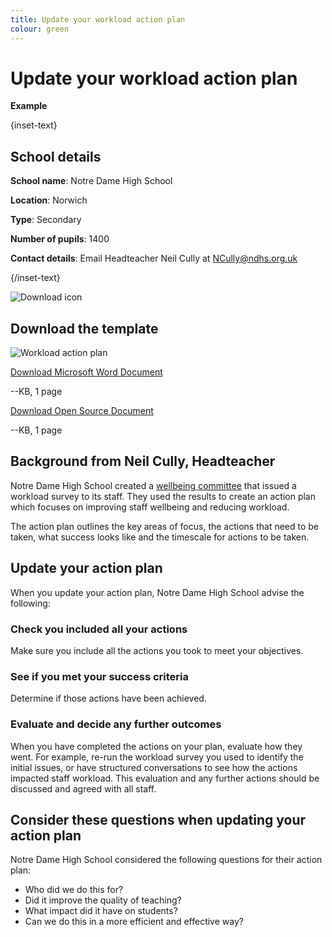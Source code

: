 ```yaml
---
title: Update your workload action plan
colour: green
---
```


# Update your workload action plan

<strong class="govuk-tag">Example</strong>

{inset-text}

## School details

**School name**: Notre Dame High School

**Location**: Norwich

**Type**: Secondary

**Number of pupils**: 1400

**Contact details**: Email Headteacher Neil Cully at <NCully@ndhs.org.uk>

{/inset-text}

<div class="govuk-grid-row dfe-width-container govuk-!-padding-bottom-6">
  <div class="govuk-grid-column-full">
    <div class="info-box">
      <div class="info-box__corner">
        <img src="/assets/images/download-icon.svg" alt="Download icon">
      </div>
      <h2 class="govuk-heading-m">
        Download the template
      </h2>
      <div class="govuk-grid-row info-box__download-content">
        <div class="govuk-grid-column-one-half">
          <img src="/assets/images/identify-and-evaluate--action-plan.jpg" alt="Workload action plan" class="dfe-file-preview-image">
        </div>
        <div class="govuk-grid-column-one-half">
          <p class="govuk-body-m govuk-!-margin-top-3 govuk-!-margin-bottom-0">
            <a class="govuk-link govuk-link--no-visited-state" href="#">
              Download Microsoft Word Document
            </a>
          </p>
          <p class="govuk-body-m">
            --KB, 1 page
          </p>
          <p class="govuk-body-m govuk-!-margin-top-3 govuk-!-margin-bottom-0">
            <a class="govuk-link govuk-link--no-visited-state" href="#">
              Download Open Source Document
            </a>
          </p>
          <p class="govuk-body-m">
            --KB, 1 page
          </p>
        </div>
      </div>
    </div>
  </div>
</div>

## Background from Neil Cully, Headteacher

Notre Dame High School created a [wellbeing committee](/staff-wellbeing/establish-a-wellbeing-committee) that issued a
workload survey to its staff. They used the results to create an action plan which focuses on improving staff wellbeing
and reducing workload.

The action plan outlines the key areas of focus, the actions that need to be taken, what success looks like and the
timescale for actions to be taken.

## Update your action plan

When you update your action plan, Notre Dame High School advise the following:

### Check you included all your actions

Make sure you include all the actions you took to meet your objectives.

### See if you met your success criteria

Determine if those actions have been achieved.

### Evaluate and decide any further outcomes

When you have completed the actions on your plan, evaluate how they went. For example, re-run the workload survey you
used to identify the initial issues, or have structured conversations to see how the actions impacted staff workload.
This evaluation and any further actions should be discussed and agreed with all staff.

## Consider these questions when updating your action plan

Notre Dame High School considered the following questions for their action plan:

- Who did we do this for?
- Did it improve the quality of teaching?
- What impact did it have on students?
- Can we do this in a more efficient and effective way?
